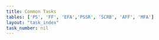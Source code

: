```yaml
---
title: Common Tasks
tables: ['PS', 'FF', 'EFA','PSSR', 'SCRB', 'AFF', 'MFA']
layout: "task_index"
task_number: nil
---
```

